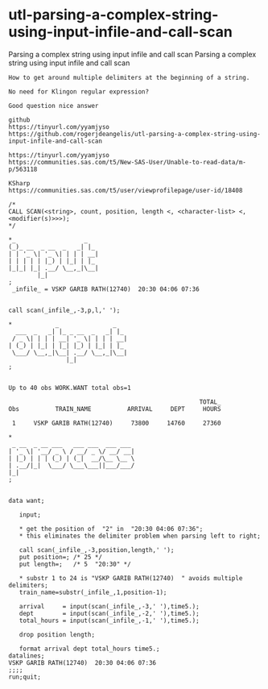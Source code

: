 # utl-parsing-a-complex-string-using-input-infile-and-call-scan
Parsing a complex string using input infile and call scan
    Parsing a complex string using input infile and call scan                                              
                                                                                                           
    How to get around multiple delimiters at the beginning of a string.                                    
                                                                                                           
    No need for Klingon regular expression?                                                                
                                                                                                           
    Good question nice answer                                                                              
                                                                                                           
    github                                                                                                 
    https://tinyurl.com/yyamjyso                                                                           
    https://github.com/rogerjdeangelis/utl-parsing-a-complex-string-using-input-infile-and-call-scan       
                                                                                                           
    https://tinyurl.com/yyamjyso                                                                           
    https://communities.sas.com/t5/New-SAS-User/Unable-to-read-data/m-p/563118                             
                                                                                                           
    KSharp                                                                                                 
    https://communities.sas.com/t5/user/viewprofilepage/user-id/18408                                      
                                                                                                           
    /*                                                                                                     
    CALL SCAN(<string>, count, position, length <, <character-list> <, <modifier(s)>>>);                   
    */                                                                                                     
                                                                                                           
    *_                   _                                                                                 
    (_)_ __  _ __  _   _| |_                                                                               
    | | '_ \| '_ \| | | | __|                                                                              
    | | | | | |_) | |_| | |_                                                                               
    |_|_| |_| .__/ \__,_|\__|                                                                              
            |_|                                                                                            
    ;                                                                                                      
     _infile_ = VSKP GARIB RATH(12740)  20:30 04:06 07:36                                                  
                                                                                                           
                                                                                                           
    call scan(_infile_,-3,p,l,' ');                                                                        
                                                                                                           
    *            _               _                                                                         
      ___  _   _| |_ _ __  _   _| |_                                                                       
     / _ \| | | | __| '_ \| | | | __|                                                                      
    | (_) | |_| | |_| |_) | |_| | |_                                                                       
     \___/ \__,_|\__| .__/ \__,_|\__|                                                                      
                    |_|                                                                                    
    ;                                                                                                      
                                                                                                           
                                                                                                           
    Up to 40 obs WORK.WANT total obs=1                                                                     
                                                                                                           
                                                         TOTAL_                                            
    Obs          TRAIN_NAME          ARRIVAL     DEPT     HOURS                                            
                                                                                                           
     1     VSKP GARIB RATH(12740)     73800     14760     27360                                            
                                                                                                           
    *                                                                                                      
     _ __  _ __ ___   ___ ___  ___ ___                                                                     
    | '_ \| '__/ _ \ / __/ _ \/ __/ __|                                                                    
    | |_) | | | (_) | (_|  __/\__ \__ \                                                                    
    | .__/|_|  \___/ \___\___||___/___/                                                                    
    |_|                                                                                                    
    ;                                                                                                      
                                                                                                           
                                                                                                           
    data want;                                                                                             
                                                                                                           
       input;                                                                                              
                                                                                                           
       * get the position of  "2" in  "20:30 04:06 07:36";                                                 
       * this eliminates the delimiter problem when parsing left to right;                                 
                                                                                                           
       call scan(_infile_,-3,position,length,' ');                                                         
       put position=; /* 25 */                                                                             
       put length=;   /* 5  "20:30" */                                                                     
                                                                                                           
       * substr 1 to 24 is "VSKP GARIB RATH(12740)  " avoids multiple delimiters;                          
       train_name=substr(_infile_,1,position-1);                                                           
                                                                                                           
       arrival     = input(scan(_infile_,-3,' '),time5.);                                                  
       dept        = input(scan(_infile_,-2,' '),time5.);                                                  
       total_hours = input(scan(_infile_,-1,' '),time5.);                                                  
                                                                                                           
       drop position length;                                                                               
                                                                                                           
       format arrival dept total_hours time5.;                                                             
    datalines;                                                                                             
    VSKP GARIB RATH(12740)  20:30 04:06 07:36                                                              
    ;;;;                                                                                                   
    run;quit;                                                                                              
                                                                                                           
